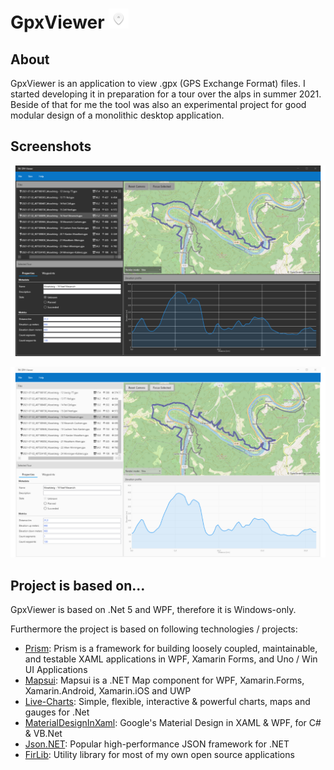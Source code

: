 # GpxViewer <img src="media/GPXviewer.svg" width="32" />
## About
GpxViewer is an application to view .gpx (GPS Exchange Format) files. I started
developing it in preparation for a tour over the alps in summer 2021. Beside of that for me the
tool was also an experimental project for good modular design of a monolithic desktop application.

## Screenshots
![alt text](media/screenshot_01.png "Screenshot 1")

![alt text](media/screenshot_02.png "Screenshot 2")

## Project is based on...
GpxViewer is based on .Net 5 and WPF, therefore it is Windows-only.

Furthermore the project is based on following technologies / projects:
 - [Prism](https://github.com/PrismLibrary/Prism): Prism is a framework for building loosely coupled, maintainable, and testable XAML applications in WPF, Xamarin Forms, and Uno / Win UI Applications
 - [Mapsui](https://github.com/Mapsui/Mapsui): Mapsui is a .NET Map component for WPF, Xamarin.Forms, Xamarin.Android, Xamarin.iOS and UWP
 - [Live-Charts](https://github.com/Live-Charts/Live-Charts): Simple, flexible, interactive & powerful charts, maps and gauges for .Net
 - [MaterialDesignInXaml](https://github.com/MaterialDesignInXAML/MaterialDesignInXamlToolkit): Google's Material Design in XAML & WPF, for C# & VB.Net
 - [Json.NET](https://www.newtonsoft.com/json): Popular high-performance JSON framework for .NET
 - [FirLib](https://github.com/RolandKoenig/FirLib): Utility library for most of my own open source applications